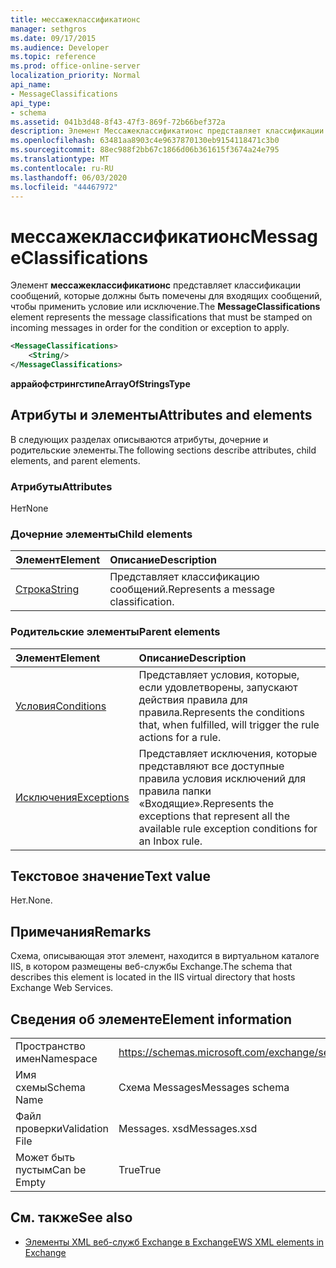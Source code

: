 ```yaml
---
title: мессажеклассификатионс
manager: sethgros
ms.date: 09/17/2015
ms.audience: Developer
ms.topic: reference
ms.prod: office-online-server
localization_priority: Normal
api_name:
- MessageClassifications
api_type:
- schema
ms.assetid: 041b3d48-8f43-47f3-869f-72b66bef372a
description: Элемент Мессажеклассификатионс представляет классификации сообщений, которые должны быть помечены для входящих сообщений, чтобы применить условие или исключение.
ms.openlocfilehash: 63481aa8903c4e9637870130eb9154118471c3b0
ms.sourcegitcommit: 88ec988f2bb67c1866d06b361615f3674a24e795
ms.translationtype: MT
ms.contentlocale: ru-RU
ms.lasthandoff: 06/03/2020
ms.locfileid: "44467972"
---
```

# <a name="messageclassifications"></a><span data-ttu-id="08b39-103">мессажеклассификатионс</span><span class="sxs-lookup"><span data-stu-id="08b39-103">MessageClassifications</span></span>

<span data-ttu-id="08b39-104">Элемент **мессажеклассификатионс** представляет классификации сообщений, которые должны быть помечены для входящих сообщений, чтобы применить условие или исключение.</span><span class="sxs-lookup"><span data-stu-id="08b39-104">The **MessageClassifications** element represents the message classifications that must be stamped on incoming messages in order for the condition or exception to apply.</span></span> 
  
```XML
<MessageClassifications>
    <String/>
</MessageClassifications>
```

 <span data-ttu-id="08b39-105">**аррайофстрингстипе**</span><span class="sxs-lookup"><span data-stu-id="08b39-105">**ArrayOfStringsType**</span></span>
## <a name="attributes-and-elements"></a><span data-ttu-id="08b39-106">Атрибуты и элементы</span><span class="sxs-lookup"><span data-stu-id="08b39-106">Attributes and elements</span></span>

<span data-ttu-id="08b39-107">В следующих разделах описываются атрибуты, дочерние и родительские элементы.</span><span class="sxs-lookup"><span data-stu-id="08b39-107">The following sections describe attributes, child elements, and parent elements.</span></span>
  
### <a name="attributes"></a><span data-ttu-id="08b39-108">Атрибуты</span><span class="sxs-lookup"><span data-stu-id="08b39-108">Attributes</span></span>

<span data-ttu-id="08b39-109">Нет</span><span class="sxs-lookup"><span data-stu-id="08b39-109">None</span></span>
  
### <a name="child-elements"></a><span data-ttu-id="08b39-110">Дочерние элементы</span><span class="sxs-lookup"><span data-stu-id="08b39-110">Child elements</span></span>

|<span data-ttu-id="08b39-111">**Элемент**</span><span class="sxs-lookup"><span data-stu-id="08b39-111">**Element**</span></span>|<span data-ttu-id="08b39-112">**Описание**</span><span class="sxs-lookup"><span data-stu-id="08b39-112">**Description**</span></span>|
|:-----|:-----|
|[<span data-ttu-id="08b39-113">Строка</span><span class="sxs-lookup"><span data-stu-id="08b39-113">String</span></span>](string.md) <br/> |<span data-ttu-id="08b39-114">Представляет классификацию сообщений.</span><span class="sxs-lookup"><span data-stu-id="08b39-114">Represents a message classification.</span></span>  <br/> |
   
### <a name="parent-elements"></a><span data-ttu-id="08b39-115">Родительские элементы</span><span class="sxs-lookup"><span data-stu-id="08b39-115">Parent elements</span></span>

|<span data-ttu-id="08b39-116">**Элемент**</span><span class="sxs-lookup"><span data-stu-id="08b39-116">**Element**</span></span>|<span data-ttu-id="08b39-117">**Описание**</span><span class="sxs-lookup"><span data-stu-id="08b39-117">**Description**</span></span>|
|:-----|:-----|
|[<span data-ttu-id="08b39-118">Условия</span><span class="sxs-lookup"><span data-stu-id="08b39-118">Conditions</span></span>](conditions.md) <br/> |<span data-ttu-id="08b39-119">Представляет условия, которые, если удовлетворены, запускают действия правила для правила.</span><span class="sxs-lookup"><span data-stu-id="08b39-119">Represents the conditions that, when fulfilled, will trigger the rule actions for a rule.</span></span>  <br/> |
|[<span data-ttu-id="08b39-120">Исключения</span><span class="sxs-lookup"><span data-stu-id="08b39-120">Exceptions</span></span>](exceptions.md) <br/> |<span data-ttu-id="08b39-121">Представляет исключения, которые представляют все доступные правила условия исключений для правила папки «Входящие».</span><span class="sxs-lookup"><span data-stu-id="08b39-121">Represents the exceptions that represent all the available rule exception conditions for an Inbox rule.</span></span>  <br/> |
   
## <a name="text-value"></a><span data-ttu-id="08b39-122">Текстовое значение</span><span class="sxs-lookup"><span data-stu-id="08b39-122">Text value</span></span>

<span data-ttu-id="08b39-123">Нет.</span><span class="sxs-lookup"><span data-stu-id="08b39-123">None.</span></span>
  
## <a name="remarks"></a><span data-ttu-id="08b39-124">Примечания</span><span class="sxs-lookup"><span data-stu-id="08b39-124">Remarks</span></span>

<span data-ttu-id="08b39-125">Схема, описывающая этот элемент, находится в виртуальном каталоге IIS, в котором размещены веб-службы Exchange.</span><span class="sxs-lookup"><span data-stu-id="08b39-125">The schema that describes this element is located in the IIS virtual directory that hosts Exchange Web Services.</span></span>
  
## <a name="element-information"></a><span data-ttu-id="08b39-126">Сведения об элементе</span><span class="sxs-lookup"><span data-stu-id="08b39-126">Element information</span></span>

|||
|:-----|:-----|
|<span data-ttu-id="08b39-127">Пространство имен</span><span class="sxs-lookup"><span data-stu-id="08b39-127">Namespace</span></span>  <br/> |https://schemas.microsoft.com/exchange/services/2006/messages  <br/> |
|<span data-ttu-id="08b39-128">Имя схемы</span><span class="sxs-lookup"><span data-stu-id="08b39-128">Schema Name</span></span>  <br/> |<span data-ttu-id="08b39-129">Схема Messages</span><span class="sxs-lookup"><span data-stu-id="08b39-129">Messages schema</span></span>  <br/> |
|<span data-ttu-id="08b39-130">Файл проверки</span><span class="sxs-lookup"><span data-stu-id="08b39-130">Validation File</span></span>  <br/> |<span data-ttu-id="08b39-131">Messages. xsd</span><span class="sxs-lookup"><span data-stu-id="08b39-131">Messages.xsd</span></span>  <br/> |
|<span data-ttu-id="08b39-132">Может быть пустым</span><span class="sxs-lookup"><span data-stu-id="08b39-132">Can be Empty</span></span>  <br/> |<span data-ttu-id="08b39-133">True</span><span class="sxs-lookup"><span data-stu-id="08b39-133">True</span></span>  <br/> |
   
## <a name="see-also"></a><span data-ttu-id="08b39-134">См. также</span><span class="sxs-lookup"><span data-stu-id="08b39-134">See also</span></span>



- [<span data-ttu-id="08b39-135">Элементы XML веб-служб Exchange в Exchange</span><span class="sxs-lookup"><span data-stu-id="08b39-135">EWS XML elements in Exchange</span></span>](ews-xml-elements-in-exchange.md)

